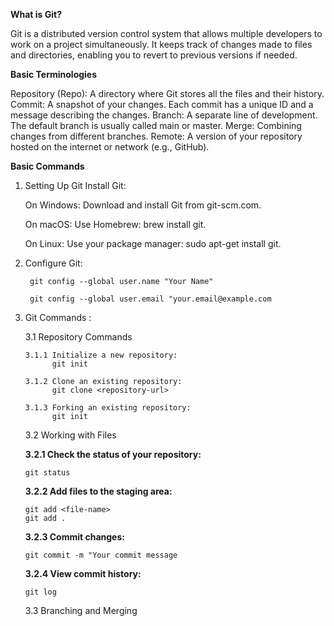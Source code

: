 **What is Git?**

Git is a distributed version control system that allows multiple developers to work on a project simultaneously. It keeps track of changes made to files and directories, enabling you to revert to previous versions if needed.


**Basic Terminologies**

Repository (Repo): A directory where Git stores all the files and their history.
Commit: A snapshot of your changes. Each commit has a unique ID and a message describing the changes.
Branch: A separate line of development. The default branch is usually called main or master.
Merge: Combining changes from different branches.
Remote: A version of your repository hosted on the internet or network (e.g., GitHub).



**Basic Commands**

1. Setting Up Git
  Install Git:


   On Windows: Download and install Git from git-scm.com.

   On macOS: Use Homebrew: brew install git.

   On Linux: Use your package manager: sudo apt-get install git.


3. Configure Git:
   
        git config --global user.name "Your Name"

        git config --global user.email "your.email@example.com



4. Git Commands :
   

   3.1 Repository Commands

       3.1.1 Initialize a new repository:
             git init
     
       3.1.2 Clone an existing repository:
             git clone <repository-url>
           
       3.1.3 Forking an existing repository:
             git init
     

   3.2 Working with Files

     **3.2.1 Check the status of your repository:**

       git status

     **3.2.2 Add files to the staging area:**

       git add <file-name>
       git add .  

     **3.2.3 Commit changes:**

       git commit -m "Your commit message

     **3.2.4 View commit history:**

       git log
     


   3.3 Branching and Merging

     

   
     



